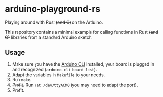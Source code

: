# arduino-playground-rs
Playing around with Rust ~~(and C)~~ on the Arduino.

This repository contains a minimal example for calling functions in Rust ~~(and C)~~ libraries from a standard Arduino sketch.

## Usage
1. Make sure you have the [Arduino CLI](https://arduino.github.io/arduino-cli/) installed, your board is plugged in and recognized (`arduino-cli board list`).
2. Adapt the variables in `Makefile` to your needs.
3. Run `make`.
4. ~~Profit.~~ Run `cat /dev/ttyACM0` (you may need to adapt the port).
5. Profit.
